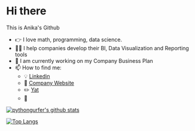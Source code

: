 # Hi there 

This is Anika's Github

- :point_right:  I love math, programming, data science. 
- :woman_scientist:  I help companies develop their BI, Data Visualization and Reporting tools
- :unicorn:  I am currently working on my Company Business Plan
- 📫   How to find me: 
  - :bulb: [Linkedin](https://www.linkedin.com/in/anikarosenzuaig/)
  - :briefcase: [Company Website](https://www.statsdeck.io/)
  - :pencil2: [Yat](https://y.at/%F0%9F%94%AC%F0%9F%92%BB%E2%9A%A1%F0%9F%8D%92/go)
  - :office:

[![pythongurfer's github stats](https://github-readme-stats.vercel.app/api?username=pythongurfer&count_private=true&show_icons=true&theme=radical&hide_rank=false)](https://github.com/anuraghazra/github-readme-stats)

[![Top Langs](https://github-readme-stats.vercel.app/api/top-langs/?username=pythongurfer)](https://github.com/pythongurfer/github-readme-stats)
